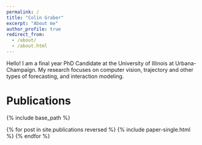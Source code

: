 ```yaml
---
permalink: /
title: "Colin Graber"
excerpt: "About me"
author_profile: true
redirect_from: 
  - /about/
  - /about.html
---
```



Hello! I am a final year PhD Candidate at the University of Illinois at Urbana-Champaign. My research focuses on computer vision, trajectory and other types of forecasting, and interaction modeling. 

# Publications

{% include base_path %}

{% for post in site.publications reversed %}
  {% include paper-single.html %}
{% endfor %}
